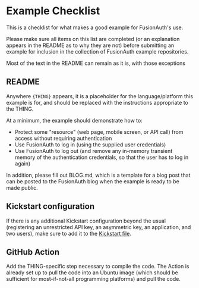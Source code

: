 # Example Checklist
This is a checklist for what makes a good example for FusionAuth's use.

Please make sure all items on this list are completed (or an explanation appears in the README as to why they are not) before submitting an example for inclusion in the collection of FusionAuth example repositories.

Most of the text in the README can remain as it is, with those exceptions 

## README
Anywhere `{THING}` appears, it is a placeholder for the language/platform this example is for, and should be replaced with the instructions appropriate to the THING.

At a minimum, the example should demonstrate how to:

* Protect some "resource" (web page, mobile screen, or API call) from access without requiring authentication
* Use FusionAuth to log in (using the supplied user credentials)
* Use FusionAuth to log out (and remove any in-memory transient memory of the authentication credentials, so that the user has to log in again)

In addition, please fill out BLOG.md, which is a template for a blog post that can be posted to the FusionAuth blog when the example is ready to be made public.

## Kickstart configuration
If there is any additional Kickstart configuration beyond the usual (registering an unrestricted API key, an asymmetric key, an application, and two users), make sure to add it to the [Kickstart file](kickstart/kickstart.json).

## GitHub Action
Add the THING-specific step necessary to compile the code. The Action is already set up to pull the code into an Ubuntu image (which should be sufficient for most-if-not-all programming platforms) and pull the code.



